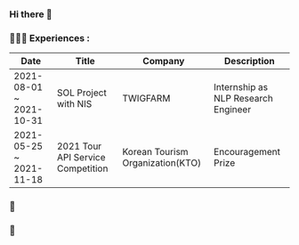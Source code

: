 ### Hi there 👋

<!--
**213JJH/213JJH** is a ✨ _special_ ✨ repository because its `README.md` (this file) appears on your GitHub profile.

Here are some ideas to get you started:

- 🔭 I’m currently working on ...
- 🌱 I’m currently learning ...
- 👯 I’m looking to collaborate on ...
- 🤔 I’m looking for help with ...
- 💬 Ask me about ...
- 📫 How to reach me: ...
- 😄 Pronouns: ...
- ⚡ Fun fact: ...
-->

### 🧑🏻‍💻 Experiences : 
|Date|Title|Company|Description|
|---|---|---|---|
|2021-08-01 ~ 2021-10-31|SOL Project with NIS|TWIGFARM|Internship as NLP Research Engineer|
|2021-05-25 ~ 2021-11-18|2021 Tour API Service Competition|Korean Tourism Organization(KTO)|Encouragement Prize|
### 🌱

### 💬
